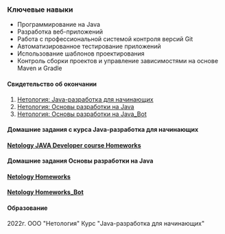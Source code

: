 ###  Ключевые навыки

- Программирование на Java
- Разработка веб-приложений
- Работа с профессиональной системой контроля версий Git
- Автоматизированное тестирование приложений
- Использование шаблонов проектирования
- Контроль сборки проектов и управление зависимостями на основе Maven и Gradle 



#### Свидетельство об окончании
1. [Нетология: Java-разработка для начинающих](https://github.com/Karafutoman/Karafutoman/blob/main/Netology_certificate.pdf)
2. [Нетология: Основы разработки на Java](https://github.com/Karafutoman/Karafutoman/blob/main/Netology_certificate_2.pdf)
3. [Нетология: Основы разработки на Java_Bot](https://github.com/Karafutoman/Karafutoman/blob/main/Netology_Bot_certificate.pdf)


#### Домашние задания с курса Java-разработка для начинающих
#### [Netology JAVA Developer course Homeworks](https://github.com/Karafutoman/Karafutoman/blob/main/Netology.md)

#### Домашние задания Основы разработки на Java
#### [Netology Homeworks](https://github.com/Karafutoman/Karafutoman/blob/main/Netology_2.md)
#### [Netology Homeworks_Bot](https://github.com/Karafutoman/MyTelegramBot)

#### Образование
2022г. ООО "Нетология"
Курс "Java-разработка для начинающих"
